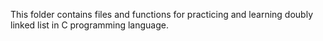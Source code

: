 This folder contains files and functions for practicing and learning
doubly linked list in C programming language.
